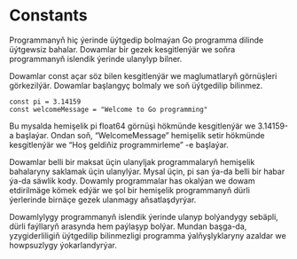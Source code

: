 # Constants

Programmanyň hiç ýerinde üýtgedip bolmaýan Go programma dilinde üýtgewsiz bahalar. Dowamlar bir gezek kesgitlenýär we soňra programmanyň islendik ýerinde ulanylyp bilner.

Dowamlar const açar söz bilen kesgitlenýär we maglumatlaryň görnüşleri görkezilýär. Dowamlar başlangyç bolmaly we soň üýtgedilip bilinmez.

```golang
const pi = 3.14159
const welcomeMessage = "Welcome to Go programming"
````

Bu mysalda hemişelik pi float64 görnüşi hökmünde kesgitlenýär we 3.14159-a başlaýar. Ondan soň, “WelcomeMessage” hemişelik setir hökmünde kesgitlenýär we “Hoş geldiňiz programmirleme” -e başlaýar.

Dowamlar belli bir maksat üçin ulanyljak programmalaryň hemişelik bahalaryny saklamak üçin ulanylýar. Mysal üçin, pi san ýa-da belli bir habar ýa-da säwlik kody. Dowamly programmalar has okalýan we dowam etdirilmäge kömek edýär we şol bir hemişelik programmanyň dürli ýerlerinde birnäçe gezek ulanmagy aňsatlaşdyrýar.

Dowamlylygy programmanyň islendik ýerinde ulanyp bolýandygy sebäpli, dürli faýllaryň arasynda hem paýlaşyp bolýar. Mundan başga-da, yzygiderliligiň üýtgedilip bilinmezligi programma ýalňyşlyklaryny azaldar we howpsuzlygy ýokarlandyrýar.